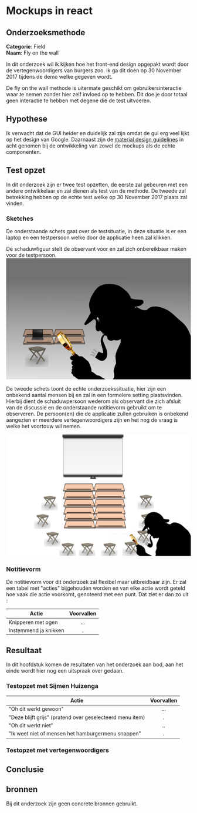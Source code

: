 # Mockups in react

## Onderzoeksmethode

**Categorie**: Field <br />
**Naam**: Fly on the wall

In dit onderzoek wil ik kijken hoe het front-end design opgepakt wordt door de vertegenwoordigers van burgers zoo.
Ik ga dit doen op 30 November 2017 tijdens de demo welke gegeven wordt.

De fly on the wall methode is uitermate geschikt om gebruikersinteractie waar te nemen zonder hier zelf invloed op te hebben. Dit doe je door totaal geen interactie te hebben met degene die de test uitvoeren.

## Hypothese

Ik verwacht dat de GUI helder en duidelijk zal zijn omdat de gui erg veel lijkt op het design van Google.
Daarnaast zijn de [material design guidelines](https://material.io/guidelines/) in acht genomen bij de ontwikkeling van zowel de mockups als de echte componenten.

## Test opzet

In dit onderzoek zijn er twee test opzetten, de eerste zal gebeuren met een andere ontwikkelaar en zal dienen als test van de methode. De tweede zal betrekking hebben op de echte test welke op 30 November 2017 plaats zal vinden.

### Sketches

De onderstaande schets gaat over de testsituatie, in deze situatie is er een laptop en een testpersoon welke door de applicatie heen zal klikken.

De schaduwfiguur stelt de observant voor en zal zich onbereikbaar maken voor de testpersoon.
![test opstelling developer](images/testopstelling.png)

De tweede schets toont de echte onderzoekssituatie, hier zijn een onbekend aantal mensen bij en zal in een formelere setting plaatsvinden. Hierbij dient de schaduwpersoon wederom als observant die zich afsluit van de discussie en de onderstaande notitievorm gebruikt om te observeren. De persoon(en) die de applicatie zullen gebruiken is onbekend aangezien er meerdere vertegenwoordigers zijn en het nog de vraag is welke het voortouw wil nemen.

![test opstelling developer](images/testopstelling_2.png)

### Notitievorm

De notitievorm voor dit onderzoek zal flexibel maar uitbreidbaar zijn. Er zal een tabel met "acties" bijgehouden worden en van elke actie wordt geteld hoe vaak die actie voorkomt, genoteerd met een punt. Dat ziet er dan zo uit :

| Actie                 | Voorvallen |
|-----------------------|:----------:|
| Knipperen met ogen    | ...        |
| Instemmend ja knikken | .          |

## Resultaat

In dit hoofdstuk komen de resultaten van het onderzoek aan bod, aan het einde wordt hier nog een uitspraak over gedaan.

### Testopzet met Sijmen Huizenga

| Actie                 | Voorvallen |
|-----------------------|:----------:|
| "Oh dit werkt gewoon"  | ...  |
| "Deze blijft grijs" (pratend over geselecteerd menu item)  |.   |
| "Oh dit werkt niet"  | ..  |
| "Ik weet niet of mensen het hamburgermenu snappen"  | .  |

### Testopzet met vertegenwoordigers

## Conclusie

## bronnen

Bij dit onderzoek zijn geen concrete bronnen gebruikt.
